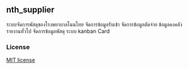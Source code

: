 ## nth_supplier 

ระบบจัดการพัสดุของโรงพยาบาลโนนไทย
จัดการข้อมูลรับเข้า
จัดการข้อมูลตัดจ่าย
ข้อมูลคงคลัง
รายงานทั่วไป
จัดการข้อมูลพัสดุ
ระบบ kanban Card



### License

[MIT license](http://opensource.org/licenses/MIT)
